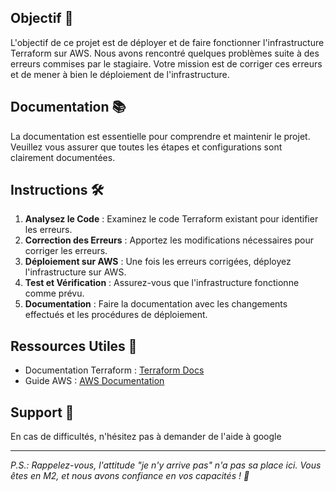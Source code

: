  
## Objectif 🎯

L'objectif de ce projet est de déployer et de faire fonctionner l'infrastructure Terraform sur AWS. Nous avons rencontré quelques problèmes suite à des erreurs commises par le stagiaire. Votre mission est de corriger ces erreurs et de mener à bien le déploiement de l'infrastructure.

## Documentation 📚

La documentation est essentielle pour comprendre et maintenir le projet. Veuillez vous assurer que toutes les étapes et configurations sont clairement documentées.

## Instructions 🛠️

1. **Analysez le Code** : Examinez le code Terraform existant pour identifier les erreurs.
2. **Correction des Erreurs** : Apportez les modifications nécessaires pour corriger les erreurs.
3. **Déploiement sur AWS** : Une fois les erreurs corrigées, déployez l'infrastructure sur AWS.
4. **Test et Vérification** : Assurez-vous que l'infrastructure fonctionne comme prévu.
5. **Documentation** : Faire la documentation avec les changements effectués et les procédures de déploiement.

## Ressources Utiles 📌

- Documentation Terraform : [Terraform Docs](https://www.terraform.io/docs)
- Guide AWS : [AWS Documentation](https://docs.aws.amazon.com)

## Support 💬

En cas de difficultés, n'hésitez pas à demander de l'aide à google

---

*P.S.: Rappelez-vous, l'attitude "je n'y arrive pas" n'a pas sa place ici. Vous êtes en M2, et nous avons confiance en vos capacités ! 💪*

 


